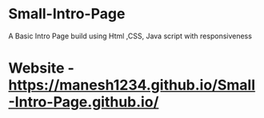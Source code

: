 # Small-Intro-Page
A Basic Intro Page build using Html ,CSS, Java script   with responsiveness
# Website - https://manesh1234.github.io/Small-Intro-Page.github.io/
